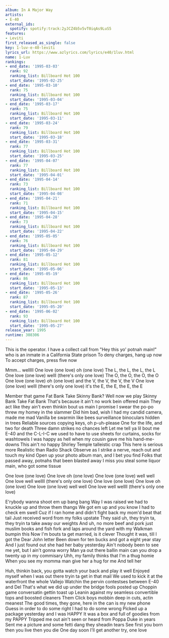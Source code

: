 ```yaml
---
album: In A Major Way
artists:
- E-40
external_ids:
  spotify: spotify:track:2yJCZ4b5v5vT0iqAs9LuS5
features:
- Leviti
first_released_as_single: false
key: 1-luv-e-40-leviti
lyrics_url: https://www.azlyrics.com/lyrics/e40/1luv.html
name: 1-Luv
rankings:
- end_date: '1995-03-03'
  rank: 92
  ranking_list: Billboard Hot 100
  start_date: '1995-02-25'
- end_date: '1995-03-10'
  rank: 75
  ranking_list: Billboard Hot 100
  start_date: '1995-03-04'
- end_date: '1995-03-17'
  rank: 75
  ranking_list: Billboard Hot 100
  start_date: '1995-03-11'
- end_date: '1995-03-24'
  rank: 79
  ranking_list: Billboard Hot 100
  start_date: '1995-03-18'
- end_date: '1995-03-31'
  rank: 77
  ranking_list: Billboard Hot 100
  start_date: '1995-03-25'
- end_date: '1995-04-07'
  rank: 77
  ranking_list: Billboard Hot 100
  start_date: '1995-04-01'
- end_date: '1995-04-14'
  rank: 73
  ranking_list: Billboard Hot 100
  start_date: '1995-04-08'
- end_date: '1995-04-21'
  rank: 71
  ranking_list: Billboard Hot 100
  start_date: '1995-04-15'
- end_date: '1995-04-28'
  rank: 73
  ranking_list: Billboard Hot 100
  start_date: '1995-04-22'
- end_date: '1995-05-05'
  rank: 76
  ranking_list: Billboard Hot 100
  start_date: '1995-04-29'
- end_date: '1995-05-12'
  rank: 81
  ranking_list: Billboard Hot 100
  start_date: '1995-05-06'
- end_date: '1995-05-19'
  rank: 86
  ranking_list: Billboard Hot 100
  start_date: '1995-05-13'
- end_date: '1995-05-26'
  rank: 87
  ranking_list: Billboard Hot 100
  start_date: '1995-05-20'
- end_date: '1995-06-02'
  rank: 93
  ranking_list: Billboard Hot 100
  start_date: '1995-05-27'
release_year: 1995
runtime: 308306
---
```

This is the operator. I have a collect call from
"Hey this yo' potnah main!"
who is an inmate in a California State prison
To deny charges, hang up now
To accept charges, press five now

Mmm... welllll
One love (one love)
oh (one love) The L, the L, the L, the L
One love (one love)
welll (there's only one love) The O, the O, the O, the O
One love (one love)
oh (one love) and the V, the V, the V, the V
One love (one love)
welll (there's only one love) it's the E, the E, the E, the E


Member that game Fat Bank Take Skinny Bank?
Well now we play Skinny Bank Take Fat Bank
That's because it ain't no work bein offered main
They act like they ain't even thinkin bout us main
I promise I swear the po-po threw my homey in the slammer
Did him bad, wish I had my candid camera, made me mad
Vanilla be swarmin like bees surveillance binoculars hidden in trees
Reliable sources copying keys, oh p-uh-please
One for the life, and two for death
Three damn strikes no chances left
Let me tell ya lil bout me
E-40 and the C-L-I-C we used to have to use
sheets for curtains, socks for washtowels
I was happy as hell when my cousin gave me his hand-me-downs
This ain't no happy Shirley Temple talleistic crap
This here is serious more Realistic than Radio Shack
Observe as I strike a nerve, reach out and touch my kind
Open up your photo album man, and I bet you find
Folks that passed away, potnahs that been blasted away
I miss you steal some liquor main, who got some tissue


One love (one love) One love
oh (one love)
One love (one love) well well One love
well wellll (there's only one love)
One love (one love) One love
oh (one love)
One love (one love) well well One love
well wellll (there's only one love)


E'rybody wanna shoot em up bang bang
Way I was raised we had to knuckle up and throw them thangs
We got em up and you know I had to check em swell
Cuz if I ran home and didn't fight back my mom'd beat that tail
Just received word from my folks upstate
They said uh, they tryin ta, they tryin ta take away our weights
And uh, no more beef and pork just muslim books and fish fork
and laps around the yard with my Walkman bumpin this
Now I'm bouts ta get married, is it clever
Thought it was, till I got the Dear John letter
Been down for ten bucks and got a eight year stay
And I just found out she had her baby yesterday
Ain't nobody been to see me yet, but I ain't gonna worry
Man ya out there ballin main can you drop a twenty up in my commisary
Uhh, my family thinks that I'm a thug homie
When you see my momma man give her a hug for me
And tell her




Huh, thinkin back, you gotta watch your back and play it well
Enjoyed myself when I was out there tryin ta get in that mail
We used to kick it at the waterfront the whole Vallejo
Watchin the pervin contestses between E-40 and Del
That's what we did up under the bridge fools posted up
Choppin game conversatin gettin toast up
Leanin against my seamless convertible tops and boosted cleaners
Them Click boys mobbin deep in cuts, actin meanest
The good times, they gone, here in the can is my new phone
Guess in order to do some right I had to do some wrong
Picked up a package yesterday and I was HAPPY
It was a box and full of goodies from my PAPPY
Tripped me out ain't seen or heard from Poppa Duke in years
Sent me a picture and some fetti dang they sheadin tears
See first you born then you live then you die
One day soon I'll get another try, one love
